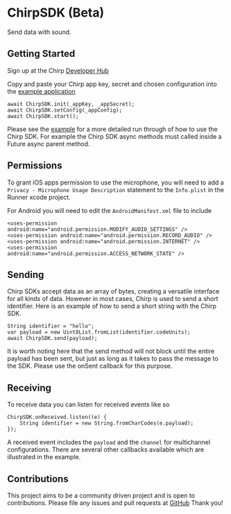 # ChirpSDK (Beta)

Send data with sound.

## Getting Started

Sign up at the Chirp [Developer Hub](https://developers.chirp.io/sign-up)

Copy and paste your Chirp app key, secret and chosen configuration into the
[example application](https://github.com/chirp/chirp-flutter/tree/master/example)

    await ChirpSDK.init(_appKey, _appSecret);
    await ChirpSDK.setConfig(_appConfig);
    await ChirpSDK.start();

Please see the [example](https://github.com/chirp/chirp-flutter/tree/master/example)
for a more detailed run through of how to use the Chirp SDK.
For example the Chirp SDK async methods must called inside a Future async parent method.

## Permissions

To grant iOS apps permission to use the microphone, you will need to add a `Privacy - Microphone Usage Description`
statement to the `Info.plist` in the Runner xcode project.

For Android you will need to edit the `AndroidManifest.xml` file to include

    <uses-permission android:name="android.permission.MODIFY_AUDIO_SETTINGS" />
    <uses-permission android:name="android.permission.RECORD_AUDIO" />
    <uses-permission android:name="android.permission.INTERNET" />
    <uses-permission android:name="android.permission.ACCESS_NETWORK_STATE" />

## Sending

Chirp SDKs accept data as an array of bytes, creating a versatile interface for all kinds of data.
However in most cases, Chirp is used to send a short identifier. Here is an example of how to send
a short string with the Chirp SDK.

    String identifier = "hello";
    var payload = new Uint8List.fromList(identifier.codeUnits);
    await ChirpSDK.send(payload);

It is worth noting here that the send method will not block until the entire payload has been sent,
but just as long as it takes to pass the message to the SDK. Please use the onSent callback for this
purpose.

## Receiving

To receive data you can listen for received events like so

    ChirpSDK.onReceived.listen((e) {
        String identifier = new String.fromCharCodes(e.payload);
    });

A received event includes the `payload` and the `channel` for multichannel configurations.
There are several other callbacks available which are illustrated in the example.

## Contributions

This project aims to be a community driven project and is open to contributions.
Please file any issues and pull requests at [GitHub](https://github.com/chirp/chirp-flutter)
Thank you!
